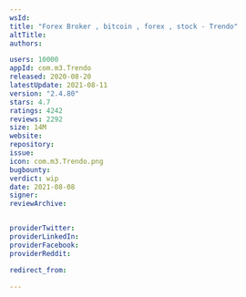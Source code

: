 ```yaml
---
wsId: 
title: "Forex Broker , bitcoin , forex , stock - Trendo"
altTitle: 
authors:

users: 10000
appId: com.m3.Trendo
released: 2020-08-20
latestUpdate: 2021-08-11
version: "2.4.80"
stars: 4.7
ratings: 4242
reviews: 2292
size: 14M
website: 
repository: 
issue: 
icon: com.m3.Trendo.png
bugbounty: 
verdict: wip
date: 2021-08-08
signer: 
reviewArchive:


providerTwitter: 
providerLinkedIn: 
providerFacebook: 
providerReddit: 

redirect_from:

---
```



